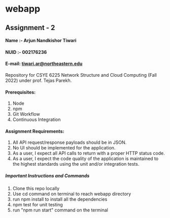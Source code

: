 # webapp



## Assignment - 2

#### Name :- Arjun Nandkishor Tiwari
#### NUID :- 002176236

#### E-mail: tiwari.ar@northeastern.edu 

Repository for CSYE 6225 Network Structure and Cloud Computing (Fall 2022) under prof. Tejas Parekh.






 
#### Prerequisites:
1. Node
2. npm
3. Git Workflow
4. Continuous Integration
#### Assignment Requirements:

1. All API request/response payloads should be in JSON.
2. No UI should be implemented for the application.
3. As a user, I expect all API calls to return with a proper HTTP status code.
4. As a user, I expect the code quality of the application is maintained to the highest standards using the unit and/or integration tests.


##### Important Instructions and Commands


1. Clone this repo locally 
2. Use cd command on terminal to reach webapp directory
3. run npm install to install all the dependencies
4. npm test for unit testing
5. run "npm run start" command on the terminal
